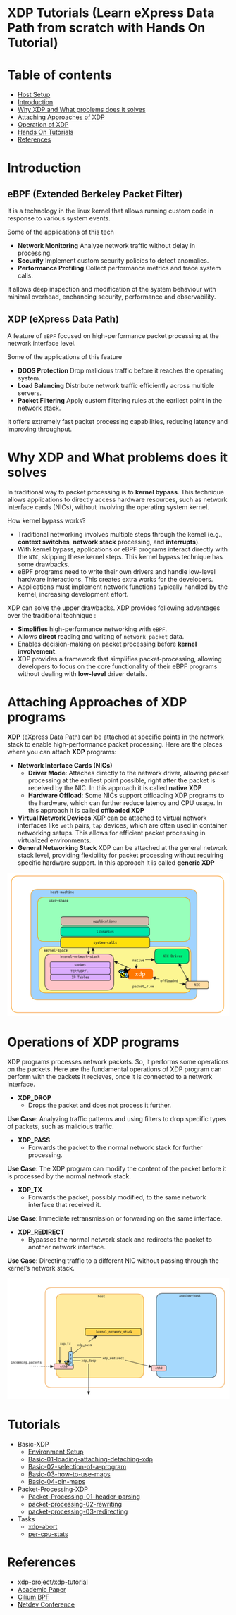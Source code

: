 # XDP Tutorials (Learn eXpress Data Path from scratch with Hands On Tutorial)

# Table of contents

 - [Host Setup](https://github.com/REZ-OAN/xdp-tutorials/blob/main/docs/host-setup.md)
 - [Introduction](#introduction)
 - [Why XDP and What problems does it solves](#why-xdp-and-what-problems-does-it-solves)
 - [Attaching Approaches of XDP](#attaching-approaches-of-xdp-programs)
 - [Operation of XDP](#operations-of-xdp-programs)
 - [Hands On Tutorials](#tutorials)
 - [References](#references)

# Introduction 

## **eBPF** (Extended Berkeley Packet Filter)
It is a technology in the linux kernel that allows running custom code in response to various system events.

Some of the applications of this tech 
- **Network Monitoring** 
Analyze network traffic without delay in processing.
- **Security**
Implement custom security policies to detect anomalies.
- **Performance Profiling**
Collect performance metrics and trace system calls.

It allows deep inspection and modification of the system behaviour with minimal overhead, enchancing security, performance and observability.

## **XDP** (eXpress Data Path)
A feature of `eBPF` focused on high-performance packet processing at the network interface level.

Some of the applications of this feature
- **DDOS Protection**
Drop malicious traffic before it reaches the operating system.
- **Load Balancing**
Distribute network traffic efficiently across multiple servers.
- **Packet Filtering**
Apply custom filtering rules at the earliest point in the network stack.

It offers extremely fast packet processing capabilities, reducing latency and improving throughput.

# Why XDP and What problems does it solves

In traditional way to packet processing is to **kernel bypass**. This technique allows applications to directly access hardware resources, such as network interface cards (NICs), without involving the operating system kernel. 

How kernel bypass works?
- Traditional networking involves multiple steps through the kernel (e.g., **context switches**, **network stack** processing, and **interrupts**).
- With kernel bypass, applications or eBPF programs interact directly with the `NIC`, skipping these kernel steps.
This kernel bypass technique has some drawbacks. 
- eBPF programs need to write their own drivers and handle low-level hardware interactions. This creates extra works for the developers.
- Applications must implement network functions typically handled by the kernel, increasing development effort.

XDP can solve the upper drawbacks. XDP provides following advantages over the traditional technique :
- **Simplifies** high-performance networking with `eBPF`.
- Allows **direct** reading and writing of `network packet` data.
- Enables decision-making on packet processing before **kernel involvement**.
- XDP provides a framework that simplifies packet-processing, allowing developers to focus on the core functionality of their eBPF programs without dealing with **low-level** driver details.

# Attaching Approaches of XDP programs
**XDP** (eXpress Data Path) can be attached at specific points in the network stack to enable high-performance packet processing. Here are the places where you can attach **XDP** programs:

- **Network Interface Cards (NICs)**
    - **Driver Mode**: Attaches directly to the network driver, allowing packet processing at the earliest point possible, right after the packet is received by the NIC. In this approach it is called **native XDP**
    - **Hardware Offload**: Some NICs support offloading XDP programs to the hardware, which can further reduce latency and CPU usage. In this approach it is called **offloaded XDP**
- **Virtual Network Devices**
XDP can be attached to virtual network interfaces like `veth` pairs, `tap` devices, which are often used in container networking setups.
This allows for efficient packet processing in virtualized environments.
- **General Networking Stack**
XDP can be attached at the general network stack level, providing flexibility for packet processing without requiring specific hardware support. In this approach it is called **generic XDP**

![xdp-attach](https://github.com/REZ-OAN/xdp-tutorials/blob/main/images/xdp_packet_flow.png)

# Operations of XDP programs

XDP programs processes network packets. So, it performs some operations on the packets. Here are the fundamental operations of XDP program can perform with the packets it recieves, once it is connected to a network interface.

- **XDP_DROP**
    - Drops the packet and does not process it further.

**Use Case**: Analyzing traffic patterns and using filters to drop specific types of packets, such as malicious traffic.

- **XDP_PASS**
    - Forwards the packet to the normal network stack for further processing.

**Use Case**: The XDP program can modify the content of the packet before it is processed by the normal network stack.

- **XDP_TX**
    - Forwards the packet, possibly modified, to the same network interface that received it.

**Use Case**: Immediate retransmission or forwarding on the same interface.

- **XDP_REDIRECT**
    - Bypasses the normal network stack and redirects the packet to another network interface.

**Use Case**: Directing traffic to a different NIC without passing through the kernel’s network stack.


![xdp-operations](https://github.com/REZ-OAN/xdp-tutorials/blob/main/images/xdp-operations.png)

# Tutorials
- Basic-XDP
    - [Environment Setup](https://github.com/REZ-OAN/xdp-tutorials/blob/main/basic-xdp/Environment-Setup)
    - [Basic-01-loading-attaching-detaching-xdp](https://github.com/REZ-OAN/xdp-tutorials/blob/main/basic-xdp/basic-01)
    - [Basic-02-selection-of-a-program](https://github.com/REZ-OAN/xdp-tutorials/blob/main/basic-xdp/basic-02)
    - [Basic-03-how-to-use-maps](https://github.com/REZ-OAN/xdp-tutorials/blob/main/basic-xdp/basic-03)
    - [Basic-04-pin-maps](https://github.com/REZ-OAN/xdp-tutorials/blob/main/basic-xdp/basic-04)
- Packet-Processing-XDP
    - [Packet-Processing-01-header-parsing](https://github.com/REZ-OAN/xdp-tutorials/blob/main/packet-processing-xdp/packet-processing-01-parsing)
    - [packet-processing-02-rewriting](https://github.com/REZ-OAN/xdp-tutorials/blob/main/packet-processing-xdp/packet-processing-02-rewriting)
    - [packet-processing-03-redirecting](https://github.com/REZ-OAN/xdp-tutorials/blob/main/packet-processing-xdp/packet-processing-03-redirecting)
- Tasks
    - [xdp-abort](https://github.com/REZ-OAN/xdp-tutorials/blob/main/tasks/xdp-abort-porgram)
    - [per-cpu-stats](https://github.com/REZ-OAN/xdp-tutorials/blob/main/tasks/per-cpu-stats)
# References
- [xdp-project/xdp-tutorial](https://github.com/xdp-project/xdp-tutorial)
- [Academic Paper](https://github.com/xdp-project/xdp-paper/blob/master/xdp-the-express-data-path.pdf)
- [Cilium BPF](https://docs.cilium.io/en/latest/bpf/)
- [Netdev Conference](https://www.netdevconf.org/0x13/session.html?tutorial-XDP-hands-on)